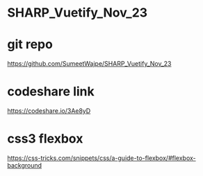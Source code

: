 # SHARP_Vuetify_Nov_23

# git repo

https://github.com/SumeetWajpe/SHARP_Vuetify_Nov_23


# codeshare link

https://codeshare.io/3Ae8yD

# css3 flexbox
https://css-tricks.com/snippets/css/a-guide-to-flexbox/#flexbox-background